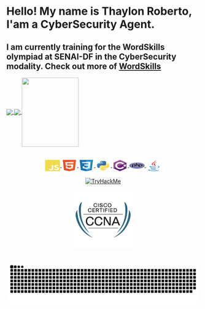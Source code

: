 <h1> Hello! My name is Thaylon Roberto, I'am a CyberSecurity Agent. </h1>
<h2> I am currently training for the WordSkills olympiad at SENAI-DF in the CyberSecurity modality. Check out more of <a href="https://worldskills.org">WordSkills</a> </h2>

<div>
  <a href="https://github.com/Thayyllon">
  <img height="180em"    align="center" src="https://github-readme-stats.vercel.app/api?username=Thayyllon&show_icons=true&theme=react&include_all_commits=true&count_private=true"/>
  <img height="180em"  align="center" src="https://github-readme-stats.vercel.app/api/top-langs/?username=Thayyllon&layout=compact&langs_count=7&theme=react" />

  <img align="center" width="148" height="180" src="https://media1.tenor.com/images/68e8337fb4eb7e40645d832c64762a8b/tenor.gif?itemid=19443613">
    
</div>
 <br>
<div  align="center"> 
  <div style="display: inline_block"><br>
  <img align="center" alt="Rafa-Js" height="30" width="40" src="https://raw.githubusercontent.com/devicons/devicon/master/icons/javascript/javascript-plain.svg">
  <img align="center" alt="HTML" height="30" width="40" src="https://raw.githubusercontent.com/devicons/devicon/master/icons/html5/html5-original.svg">
  <img align="center" alt="CSS" height="30" width="40" src="https://raw.githubusercontent.com/devicons/devicon/master/icons/css3/css3-original.svg">
  <img align="center" alt="Python" height="30" width="40" src="https://raw.githubusercontent.com/devicons/devicon/master/icons/python/python-original.svg">
  <img align="center" alt="Csharp" height="30" width="40" src="https://raw.githubusercontent.com/devicons/devicon/master/icons/csharp/csharp-original.svg">
  <img align="center" alt="PHP" height="30" width="40" src="https://raw.githubusercontent.com/devicons/devicon/master/icons/php/php-original.svg">
  <img align="center" alt="java" height="30" width="40" src="https://raw.githubusercontent.com/devicons/devicon/master/icons/java/java-original.svg">
  </br>
  </br>
  <img src="https://tryhackme-badges.s3.amazonaws.com/Thayyllon.png" alt="TryHackMe">
  </br>
  </br>
  <img src="https://github.com/Thayyllon/Thayyllon/blob/main/ccna_med.gif">
    
</div>
  </br>

 
  ![Snake animation](https://github.com/ellen2121/ellen2121/blob/output/github-contribution-grid-snake.svg)
 
</div>

    



